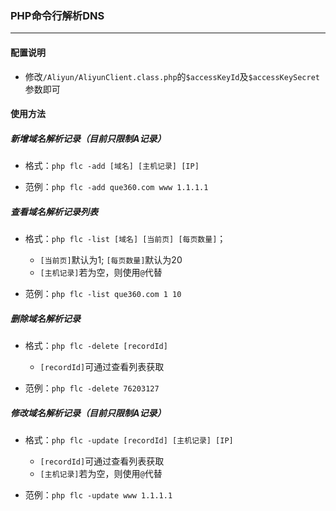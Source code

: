 ### PHP命令行解析DNS

----

#### 配置说明

- 修改`/Aliyun/AliyunClient.class.php`的`$accessKeyId`及`$accessKeySecret`参数即可

#### 使用方法

##### 新增域名解析记录（目前只限制A记录）

- 格式：`php flc -add [域名] [主机记录] [IP]`

- 范例：`php flc -add que360.com www 1.1.1.1`

##### 查看域名解析记录列表

- 格式：`php flc -list [域名] [当前页] [每页数量]`；

    - `[当前页]`默认为1; `[每页数量]`默认为20
    - `[主机记录]`若为空，则使用`@`代替

- 范例：`php flc -list que360.com 1 10`

##### 删除域名解析记录

- 格式：`php flc -delete [recordId]`

    - `[recordId]`可通过查看列表获取

- 范例：`php flc -delete 76203127`


##### 修改域名解析记录（目前只限制A记录）

- 格式：`php flc -update [recordId] [主机记录] [IP]`
    
    - `[recordId]`可通过查看列表获取
    - `[主机记录]`若为空，则使用`@`代替

- 范例：`php flc -update www 1.1.1.1`

